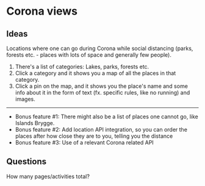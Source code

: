 # Corona views

## Ideas

Locations where one can go during Corona while social distancing (parks, forests etc. - places with lots of space and generally few people).

1. There's a list of categories: Lakes, parks, forests etc.
2. Click a category and it shows you a map of all the places in that category.
3. Click a pin on the map, and it shows you the place's name and some info about it in the form of text (fx. specific rules, like no running) and images.

<hr>

- Bonus feature #1: There might also be a list of places one cannot go, like Islands Brygge.
- Bonus feature #2: Add location API integration, so you can order the places after how close they are to you, telling you the distance
- Bonus feature #3: Use of a relevant Corona related API

## Questions

How many pages/activities total?
